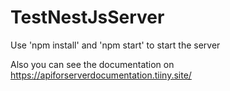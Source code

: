 # TestNestJsServer
Use 'npm install' and 'npm start' to start the server

Also you can see the documentation on https://apiforserverdocumentation.tiiny.site/
